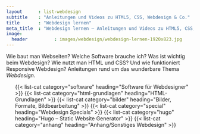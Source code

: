 ```yaml
---
layout      : list-webdesign
subtitle    : "Anleitungen und Videos zu HTML5, CSS, Webdesign & Co."
title       : "Webdesign lernen"
meta_title  : "Webdesign lernen – Anleitungen und Videos zu HTML5, CSS, Webdesign & Co."
image:
  header          : images/webdesign/webdesign-lernen-1920x823.jpg
---
```

Wie baut man Webseiten? Welche Software brauche ich? Was ist wichtig beim Webdesign? Wie nutzt man HTML und CSS? Und wie funktioniert Responsive Webdesign? Anleitungen rund um das wunderbare Thema *Webdesign*.
<!-- readmore -->

<ul class="list-reset">
{{< list-cat category="software" heading="Software für Webdesigner" >}}
{{< list-cat category="html-grundlagen" heading="HTML-Grundlagen" >}}
{{< list-cat category="bilder" heading="Bilder, Formate, Bildbearbeitung" >}}
{{< list-cat category="special" heading="Webdesign Specials" >}}
{{< list-cat category="hugo" heading="Hugo – Static Website Generator" >}}
{{< list-cat category="anhang" heading="Anhang/Sonstiges Webdesign" >}}
</ul>
